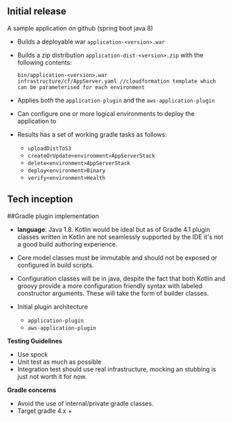 ## Initial release

A sample application on github (spring boot java 8) 
 - Builds a deployable war `application-<version>.war`
 - Builds a zip distribution `application-dist-<version>.zip` with the following contents:
    
    ```
    bin/application-<version>.war
    infrastructure/cf/AppServer.yaml //cloudformation template which can be parameterised for each environment
    ``` 
 - Applies both the `application-plugin` and the `aws-application-plugin` 
 - Can configure one or more logical environments to deploy the application to
 - Results has a set of working gradle tasks as follows:
    - `uploadDistToS3`
    - `createOrUpdate<environment>AppServerStack`
    - `delete<environment>AppServerStack`
    - `deploy<environment>Binary`
    - `verify<environment>Health`
 
## Tech inception

##Gradle plugin implementation

- **language**: Java 1.8. Kotlin would be ideal but as of Gradle 4.1 plugin classes written in Kotlin are not seamlessly 
supported by the IDE it's not a good build authoring experience.

- Core model classes must be immutable and should not be exposed or configured in build scripts. 

- Configuration classes will be in java, despite the fact that both Kotlin and groovy provide a more
configuration friendly syntax with labeled constructor arguments. These will take the form of builder
 classes.

- Initial plugin architecture
    - `application-plugin`
    - `aws-application-plugin`

**Testing Guidelines**

- Use spock
- Unit test as much as possible
- Integration test should use real infrastructure, mocking an stubbing is just not worth it for now.

**Gradle concerns** 

- Avoid the use of internal/private gradle classes.
- Target gradle 4.x + 

